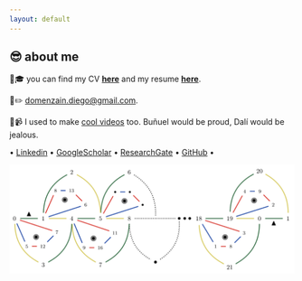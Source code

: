 ```yaml
---
layout: default
---
```


## 😎 about me

📝🎓 you can find my CV **[here](./curri_diego.pdf)** and my resume **[here](./resu_diego.pdf)**.

📧✏️ domenzain.diego@gmail.com.

🎨📹 I used to make [cool videos](https://vimeo.com/muantariclo) too. Buñuel would be proud, Dalí would be jealous.

• [Linkedin](https://www.linkedin.com/in/diego-domenzain-67431171/) • [GoogleScholar](https://scholar.google.com/citations?user=tve8X08AAAAJ&hl) • [ResearchGate](https://www.researchgate.net/profile/Diego_Domenzain) • [GitHub](https://github.com/diegozain/) •

[![](images/quantum-code-.png)](./)
